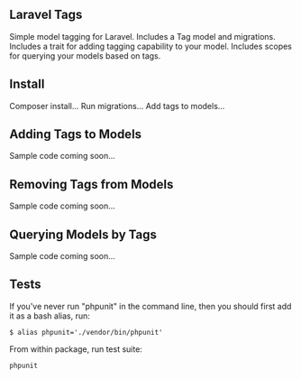 ## Laravel Tags

Simple model tagging for Laravel. Includes a Tag model and migrations. Includes a trait for adding tagging capability to your model. Includes scopes for querying your models based on tags.

## Install

Composer install...
Run migrations...
Add tags to models...

## Adding Tags to Models

Sample code coming soon...

## Removing Tags from Models

Sample code coming soon...

## Querying Models by Tags

Sample code coming soon...

## Tests

If you've never run "phpunit" in the command line, then you should first add it as a bash alias, run:
```
$ alias phpunit='./vendor/bin/phpunit'
```

From within package, run test suite:
```
phpunit
```
